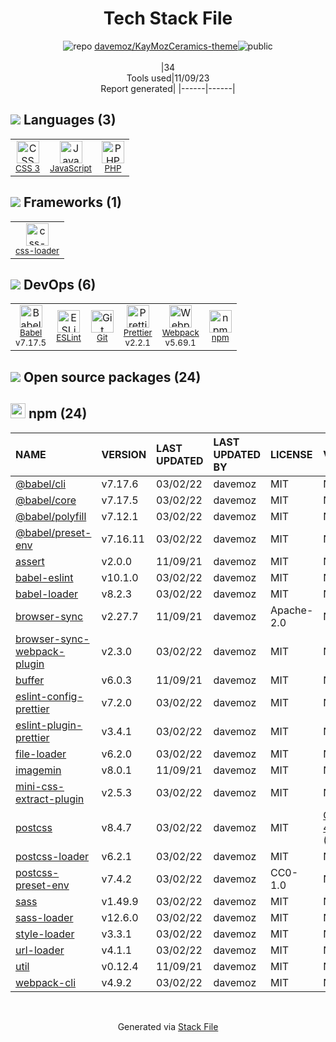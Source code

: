 <!--
--- Readme.md Snippet without images Start ---
## Tech Stack
davemoz/KayMozCeramics-theme is built on the following main stack:
- [PHP](http://www.php.net/) – Languages
- [JavaScript](https://developer.mozilla.org/en-US/docs/Web/JavaScript) – Languages
- [Webpack](http://webpack.js.org) – JS Build Tools / JS Task Runners
- [Babel](http://babeljs.io/) – JavaScript Compilers
- [ESLint](http://eslint.org/) – Code Review
- [Prettier](https://prettier.io/) – Code Review
- [css-loader](https://github.com/webpack-contrib/css-loader) – CSS Pre-processors / Extensions

Full tech stack [here](/techstack.md)
--- Readme.md Snippet without images End ---

--- Readme.md Snippet with images Start ---
## Tech Stack
davemoz/KayMozCeramics-theme is built on the following main stack:
- <img width='25' height='25' src='https://img.stackshare.io/service/991/hwUcGZ41_400x400.jpg' alt='PHP'/> [PHP](http://www.php.net/) – Languages
- <img width='25' height='25' src='https://img.stackshare.io/service/1209/javascript.jpeg' alt='JavaScript'/> [JavaScript](https://developer.mozilla.org/en-US/docs/Web/JavaScript) – Languages
- <img width='25' height='25' src='https://img.stackshare.io/service/1682/IMG_4636.PNG' alt='Webpack'/> [Webpack](http://webpack.js.org) – JS Build Tools / JS Task Runners
- <img width='25' height='25' src='https://img.stackshare.io/service/2739/-1wfGjNw.png' alt='Babel'/> [Babel](http://babeljs.io/) – JavaScript Compilers
- <img width='25' height='25' src='https://img.stackshare.io/service/3337/Q4L7Jncy.jpg' alt='ESLint'/> [ESLint](http://eslint.org/) – Code Review
- <img width='25' height='25' src='https://img.stackshare.io/service/7035/default_66f265943abed56bcdbfca1c866a4261b1fbb063.jpg' alt='Prettier'/> [Prettier](https://prettier.io/) – Code Review
- <img width='25' height='25' src='https://img.stackshare.io/service/8074/default_d2b16fd6997fb2e164de645a34f9b8d5a880d999.png' alt='css-loader'/> [css-loader](https://github.com/webpack-contrib/css-loader) – CSS Pre-processors / Extensions

Full tech stack [here](/techstack.md)
--- Readme.md Snippet with images End ---
-->
<div align="center">

# Tech Stack File
![](https://img.stackshare.io/repo.svg "repo") [davemoz/KayMozCeramics-theme](https://github.com/davemoz/KayMozCeramics-theme)![](https://img.stackshare.io/public_badge.svg "public")
<br/><br/>
|34<br/>Tools used|11/09/23 <br/>Report generated|
|------|------|
</div>

## <img src='https://img.stackshare.io/languages.svg'/> Languages (3)
<table><tr>
  <td align='center'>
  <img width='36' height='36' src='https://img.stackshare.io/service/6727/css.png' alt='CSS 3'>
  <br>
  <sub><a href="https://developer.mozilla.org/en-US/docs/Web/CSS/CSS3">CSS 3</a></sub>
  <br>
  <sub></sub>
</td>

<td align='center'>
  <img width='36' height='36' src='https://img.stackshare.io/service/1209/javascript.jpeg' alt='JavaScript'>
  <br>
  <sub><a href="https://developer.mozilla.org/en-US/docs/Web/JavaScript">JavaScript</a></sub>
  <br>
  <sub></sub>
</td>

<td align='center'>
  <img width='36' height='36' src='https://img.stackshare.io/service/991/hwUcGZ41_400x400.jpg' alt='PHP'>
  <br>
  <sub><a href="http://www.php.net/">PHP</a></sub>
  <br>
  <sub></sub>
</td>

</tr>
</table>

## <img src='https://img.stackshare.io/frameworks.svg'/> Frameworks (1)
<table><tr>
  <td align='center'>
  <img width='36' height='36' src='https://img.stackshare.io/service/8074/default_d2b16fd6997fb2e164de645a34f9b8d5a880d999.png' alt='css-loader'>
  <br>
  <sub><a href="https://github.com/webpack-contrib/css-loader">css-loader</a></sub>
  <br>
  <sub></sub>
</td>

</tr>
</table>

## <img src='https://img.stackshare.io/devops.svg'/> DevOps (6)
<table><tr>
  <td align='center'>
  <img width='36' height='36' src='https://img.stackshare.io/service/2739/-1wfGjNw.png' alt='Babel'>
  <br>
  <sub><a href="http://babeljs.io/">Babel</a></sub>
  <br>
  <sub>v7.17.5</sub>
</td>

<td align='center'>
  <img width='36' height='36' src='https://img.stackshare.io/service/3337/Q4L7Jncy.jpg' alt='ESLint'>
  <br>
  <sub><a href="http://eslint.org/">ESLint</a></sub>
  <br>
  <sub></sub>
</td>

<td align='center'>
  <img width='36' height='36' src='https://img.stackshare.io/service/1046/git.png' alt='Git'>
  <br>
  <sub><a href="http://git-scm.com/">Git</a></sub>
  <br>
  <sub></sub>
</td>

<td align='center'>
  <img width='36' height='36' src='https://img.stackshare.io/service/7035/default_66f265943abed56bcdbfca1c866a4261b1fbb063.jpg' alt='Prettier'>
  <br>
  <sub><a href="https://prettier.io/">Prettier</a></sub>
  <br>
  <sub>v2.2.1</sub>
</td>

<td align='center'>
  <img width='36' height='36' src='https://img.stackshare.io/service/1682/IMG_4636.PNG' alt='Webpack'>
  <br>
  <sub><a href="http://webpack.js.org">Webpack</a></sub>
  <br>
  <sub>v5.69.1</sub>
</td>

<td align='center'>
  <img width='36' height='36' src='https://img.stackshare.io/service/1120/lejvzrnlpb308aftn31u.png' alt='npm'>
  <br>
  <sub><a href="https://www.npmjs.com/">npm</a></sub>
  <br>
  <sub></sub>
</td>

</tr>
</table>


## <img src='https://img.stackshare.io/group.svg' /> Open source packages (24)</h2>

## <img width='24' height='24' src='https://img.stackshare.io/service/1120/lejvzrnlpb308aftn31u.png'/> npm (24)

|NAME|VERSION|LAST UPDATED|LAST UPDATED BY|LICENSE|VULNERABILITIES|
|:------|:------|:------|:------|:------|:------|
|[@babel/cli](https://www.npmjs.com/@babel/cli)|v7.17.6|03/02/22|davemoz |MIT|N/A|
|[@babel/core](https://www.npmjs.com/@babel/core)|v7.17.5|03/02/22|davemoz |MIT|N/A|
|[@babel/polyfill](https://www.npmjs.com/@babel/polyfill)|v7.12.1|03/02/22|davemoz |MIT|N/A|
|[@babel/preset-env](https://www.npmjs.com/@babel/preset-env)|v7.16.11|03/02/22|davemoz |MIT|N/A|
|[assert](https://www.npmjs.com/assert)|v2.0.0|11/09/21|davemoz |MIT|N/A|
|[babel-eslint](https://www.npmjs.com/babel-eslint)|v10.1.0|03/02/22|davemoz |MIT|N/A|
|[babel-loader](https://www.npmjs.com/babel-loader)|v8.2.3|03/02/22|davemoz |MIT|N/A|
|[browser-sync](https://www.npmjs.com/browser-sync)|v2.27.7|11/09/21|davemoz |Apache-2.0|N/A|
|[browser-sync-webpack-plugin](https://www.npmjs.com/browser-sync-webpack-plugin)|v2.3.0|03/02/22|davemoz |MIT|N/A|
|[buffer](https://www.npmjs.com/buffer)|v6.0.3|11/09/21|davemoz |MIT|N/A|
|[eslint-config-prettier](https://www.npmjs.com/eslint-config-prettier)|v7.2.0|03/02/22|davemoz |MIT|N/A|
|[eslint-plugin-prettier](https://www.npmjs.com/eslint-plugin-prettier)|v3.4.1|03/02/22|davemoz |MIT|N/A|
|[file-loader](https://www.npmjs.com/file-loader)|v6.2.0|03/02/22|davemoz |MIT|N/A|
|[imagemin](https://www.npmjs.com/imagemin)|v8.0.1|11/09/21|davemoz |MIT|N/A|
|[mini-css-extract-plugin](https://www.npmjs.com/mini-css-extract-plugin)|v2.5.3|03/02/22|davemoz |MIT|N/A|
|[postcss](https://www.npmjs.com/postcss)|v8.4.7|03/02/22|davemoz |MIT|[CVE-2023-44270](https://github.com/advisories/GHSA-7fh5-64p2-3v2j) (Moderate)|
|[postcss-loader](https://www.npmjs.com/postcss-loader)|v6.2.1|03/02/22|davemoz |MIT|N/A|
|[postcss-preset-env](https://www.npmjs.com/postcss-preset-env)|v7.4.2|03/02/22|davemoz |CC0-1.0|N/A|
|[sass](https://www.npmjs.com/sass)|v1.49.9|03/02/22|davemoz |MIT|N/A|
|[sass-loader](https://www.npmjs.com/sass-loader)|v12.6.0|03/02/22|davemoz |MIT|N/A|
|[style-loader](https://www.npmjs.com/style-loader)|v3.3.1|03/02/22|davemoz |MIT|N/A|
|[url-loader](https://www.npmjs.com/url-loader)|v4.1.1|03/02/22|davemoz |MIT|N/A|
|[util](https://www.npmjs.com/util)|v0.12.4|11/09/21|davemoz |MIT|N/A|
|[webpack-cli](https://www.npmjs.com/webpack-cli)|v4.9.2|03/02/22|davemoz |MIT|N/A|

<br/>
<div align='center'>

Generated via [Stack File](https://github.com/apps/stack-file)
